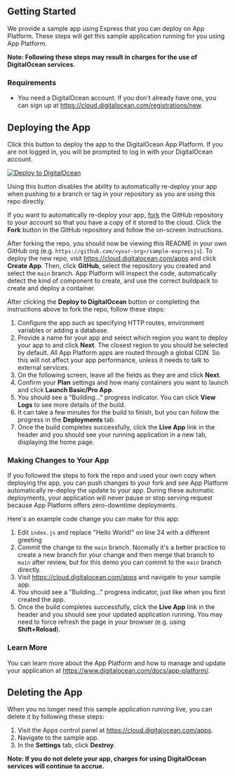 ## Getting Started

We provide a sample app using Express that you can deploy on App Platform. These steps will get this sample application running for you using App Platform.

**Note: Following these steps may result in charges for the use of DigitalOcean services.**

### Requirements

* You need a DigitalOcean account. If you don't already have one, you can sign up at https://cloud.digitalocean.com/registrations/new.

## Deploying the App

Click this button to deploy the app to the DigitalOcean App Platform. If you are not logged in, you will be prompted to log in with your DigitalOcean account.

[![Deploy to DigitalOcean](https://www.deploytodo.com/do-btn-blue.svg)](https://cloud.digitalocean.com/apps/new?repo=https://github.com/digitalocean/sample-expressjs/tree/main)

Using this button disables the ability to automatically re-deploy your app when pushing to a branch or tag in your repository as you are using this repo directly.

If you want to automatically re-deploy your app, [fork](https://docs.github.com/en/github/getting-started-with-github/fork-a-repo) the GitHub repository to your account so that you have a copy of it stored to the cloud. Click the **Fork** button in the GitHub repository and follow the on-screen instructions.

After forking the repo, you should now be viewing this README in your own GitHub org (e.g. `https://github.com/<your-org>/sample-expressjs`). To deploy the new repo, visit https://cloud.digitalocean.com/apps and click **Create App**. Then, click **GitHub**, select the repository you created and select the `main` branch. App Platform will inspect the code, automatically detect the kind of component to create, and use the correct buildpack to create and deploy a container.

After clicking the **Deploy to DigitalOcean** button or completing the instructions above to fork the repo, follow these steps:

1. Configure the app such as specifying HTTP routes, environment variables or adding a database.
1. Provide a name for your app and select which region you want to deploy your app to and click **Next**. The closest region to you should be selected by default. All App Platform apps are routed through a global CDN. So this will not affect your app performance, unless it needs to talk to external services.
1. On the following screen, leave all the fields as they are and click **Next**.
1. Confirm your **Plan** settings and how many containers you want to launch and click **Launch Basic/Pro App**.
1. You should see a "Building..." progress indicator. You can click **View Logs** to see more details of the build.
1. It can take a few minutes for the build to finish, but you can follow the progress in the **Deployments** tab.
1. Once the build completes successfully, click the **Live App** link in the header and you should see your running application in a new tab, displaying the home page.

### Making Changes to Your App

If you followed the steps to fork the repo and used your own copy when deploying the app, you can push changes to your fork and see App Platform automatically re-deploy the update to your app. During these automatic deployments, your application will never pause or stop serving request because App Platform offers zero-downtime deployments.

Here's an example code change you can make for this app:

1. Edit `index.js` and replace "Hello World!" on line 24 with a different greeting
1. Commit the change to the `main` branch. Normally it's a better practice to create a new branch for your change and then merge that branch to `main` after review, but for this demo you can commit to the `main` branch directly.
1. Visit https://cloud.digitalocean.com/apps and navigate to your sample app.
1. You should see a "Building..." progress indicator, just like when you first created the app.
1. Once the build completes successfully, click the **Live App** link in the header and you should see your updated application running. You may need to force refresh the page in your browser (e.g. using **Shift+Reload**).

### Learn More

You can learn more about the App Platform and how to manage and update your application at https://www.digitalocean.com/docs/app-platform/.

## Deleting the App

When you no longer need this sample application running live, you can delete it by following these steps:
1. Visit the Apps control panel at https://cloud.digitalocean.com/apps.
2. Navigate to the sample app.
3. In the **Settings** tab, click **Destroy**.

**Note: If you do not delete your app, charges for using DigitalOcean services will continue to accrue.**